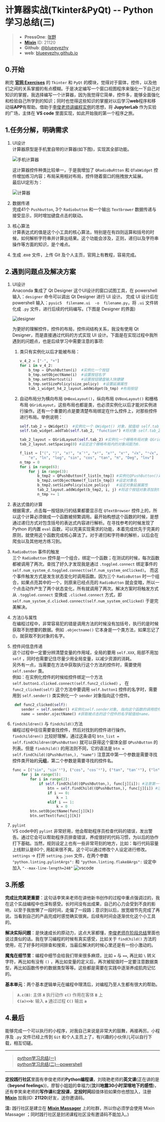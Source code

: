# 计算器实战(Tkinter&PyQt) -- Python学习总结(三)

> - **PressOne**: [张野](https://press.one/main/p/7c08521960497a61baf3f1c9760ff2a4cc66be1c)
> - [**Mixin**](https://mixin.one/) ID: 21120
> - **Github**: [@blueeyezhy](https://github.com/blueeyezhy)
> - **web**: [blueeyezhy.github.io](https://blueeyezhy.github.io/)


## 0.开始
刷完 [**官网 Exercises**](https://pythonbasics.org/) 的 `Tkinter` 和 `PyQt` 的模块，觉得对于窗体，控件，以及他们之间的关系掌握的有点模糊。于是决定编写一个窗口视图程序来强化一下自己对知识的掌握，我选择编写一个计算器，因为我觉得它简单，控件多，能够全面强化和检验自己所学到的知识；同时也觉得这些知识的掌握对以后学习**web**程序和移动端**APP**有帮助。借助于[李俊老师讲编程实例](https://www.bilibili.com/video/av76528595/)的思想，将 **JupyterLab** 作为实验的广场，主体在 **VS code** 里面实现，如此开始我的第一个程序之旅。

## 1.任务分解，明确需求 
1. UI设计  
   计算器原型是手机里自带的计算器(如下图)，实现其全部功能。

   ![手机计算器](https://static.press.one/4c/ec/4cec2cb2bc66311841ca0fb17a6b41f469b216efe470f2673b7bd0e61291366f.jpg)
   
   这计算器控件种类比较单一，于是我增加了 `QRadioBuRtton` 和 `QTabWidget` 控件增加练习内容；布局采用相对布局，控件随着窗口的拖拽放大延展。  
   最后UI定形为：
   
   ![计算器](https://static.press.one/ba/8a/ba8aee9138471e91e42527b28d1d29d66b6caaac1123c355d7380bd0812aabc1.jpg)

2. 数据传递  
   完成41个 `Pushbutton`, 3个 `Radiobutton` 和一个输出 `Textbrower` 数据传递与接受显示，同时增加键盘点击的联动。


3. 核心算法  
   计算表达式的值是这个小工具的核心算法，特别是在有四则运算和括号的时候，如何解析字符串并计算出结果。这个功能会涉及，正则，递归以及字符串操作等方面的知识，是个难点。

4. 生成 .exe 文件，上传 Git 及个人主页，官网上有教程，容易完成。


## 2.遇到问题点及解决方案
1. UI设计   
   Anaconda 集成了 Qt Designer 这个UI设计的窗口试图工具，在 powershell 输入：`designer` 命令可以调出 Qt Designer 进行 UI 设计。 完成 UI 设计后在 powershell 输入：`pyuic5  filename.ui  -o  filename.py`，将 `.ui` 文件转化成 `.py` 文件，进行后续的代码编写。(下图是 Designer 的界面)

   ![designer](https://static.press.one/92/54/925436045b9710510eb6d14d03c540d16ca1b741303b5feffbb5baa1b67a0f8f.jpg)
   
   为更好的理解控件，控件的布局，控件间结构关系，我没有使用 Qt Designer，而是直接通过代码的方式实现 UI 设计。下面是在实现过程中我所遇到的问题点，也是后续学习中需要注意的事项: 
    1. 类只有实例化以后才能被布局：  
        ```python
        v_4_2 = ["-", "+"]
        for i in v_4_2:
            b_tmp = QPushButton(i)  #实例化一个按钮
            b_tmp.setObjectName(i)  #设置按钮名字
            b_tmp.setShortcut(i)    #设置按钮键盘输入快捷键
            b_tmp.setSizePolicy(size_policy)  #设置延展属性
            tab_1_widget_h4_2_layout.addWidget(b_tmp) #布局按钮
        ```
    2. 自动布局分为横向布局 `QHBoxLayout()`，纵向布局 `QVBoxLayout()` 和栅格布局 `QGridLayout`，这些布局也都是类，也必须实例化以后才能对实例进行操作。还有一个重要的点是要清楚布局绑定在什么控件上，对那些控件进行布局。举例说明：
        ```python
        self.tab_2 = QWidget()  #实例化一个 QWidget() 对象，赋值给 self.tab_2
        self.tab_widget.addTab(self.tab_2, "function") #将对象 self.tab_2 绑定在self.tab_widget对象上，显示为 "function" 。

        tab_2_layout = QGridLayout(self.tab_2) #实例化一个栅格布局对象 QGridLayout()
        tab_2_layout.setSpacing(0) #设定这个栅格布局内的对象间距为0.

        f_list = ["(", ")", "x!", "xˉ¹", "x²", "x³", "xⁿ", "√x", "ⁿ√x", \
            "e", "ln", "log", "sin", "cos", "tan", "π", "Deg", "lnv"]
        n_tmp = 0
        for i in range(6):
            for j in range(3):
                b_tmp2 = QPushButton(f_list[n_tmp]) #实例化QPushButton()对象
                b_tmp2.setObjectName(f_list[n_tmp]) #设定对象名
                b_tmp2.setSizePolicy(size_policy)   #设定对象延展属性
                tab_2_layout.addWidget(b_tmp2, i, j) #将这个按钮对象添加到tab_2_layout布局对象上。
                n_tmp += 1
        ```
2. 表达式值的计算  
根据需求，点击每一按钮执行的结果都要显示在 `QTextBrowser` 控件上的，所以这个计算必须做成一个函数被频繁调用。最开始构想这个函数的时候，是想通过递归方式对包含括号的表达式内容进行解析。在寻找参考的时候发现了 Python 的内置 `eval` 函数，可以完美实现需求的功能，本着完成优先于完美的原则，就使用这个函数完成核心算法了。对于递归和字符串的解析，以后会在爬虫以及其他地方练习到。 
   
3. `RadioButton` 事件的触发  
   三个 `RadioButton` 控件是一个组合，绑定一个函数；在测试的时候，每次函数都被调用了两次。查找了好久才发现我是通过
`.toggled.connect` 绑定事件的 `self.num_system_d.toggled.connect(self.num_system_onClicked)`。 而这个事件触发方式是发生状态变化时调用函数。因为三个 `RadioButton` 时一个组合，如果点亮其中的一个，则原来已经点亮的  `RadioButton` 就会变暗，所以一个点击动作产生了两个状态变化，所有就调用了两次。解决方案时将触发方式从 `.toggled.connect` 变换成 `.clicked.connect` 方式，即 `self.num_system_d.clicked.connect(self.num_system_onClicked)` 于是完美解决。

4. 方法()与属性  
   在编程过程中，非常容易犯的错是调用方法的时候没有加括号，执行的是时候获取不到想要的数据。例如 `.objectname()` 它本身是一个类方法，如果忘记了()，就获取不到对象的名字。
   
5. 控件间信息传递  
   这个过程中一定要分辨清楚变量的作用域，全局的要用 `self.XXX`, 局部不用加 `self` ，同时也需要记住尽量少用全局变量，以减少资源的消耗。  
   另外有一点，当需要在方法中获取执行这个方法的控件时，需要使用 `self.sender` 类。  
   例如：在实例化控件的时候给控件绑定一个方法 `self.button1.clicked.connect(self.func2_clicked)` ， 在 `func2_clicked(self)` 这个方法中要调用 `self.button1` 控件的名字时，需要用到 `self.sender()` 类实例化一个 `sender` 对象指向这个控件。

    ```python
     def func2_clicked(self):
        sender = self.sender() #实例化self.sender对象, 指向这个函数的调用控件。
        name = sender.ojectName() #获取被点击的这个控件的名字赋值给name。
    ```

6. `findchildren()` 与 `findchild()`方法  
   编程过程中往往需要查找控件，然后对找到的控件进行操作。 `findchildren()` 比较好理解，通过这条语句 `btn_list = self.findChildren(QPushButton)` 就可以获得这个窗体全部 `QPushButton` 的列表。但是 `findchild()` 的用法则不同，它的语法是 `btn = self.findChild((QPushButton,), "name")` 注意其中第一个参数是需要寻找控件类开始的**元组**，第二个参数是需要寻找的控件名。

    ```python
    func = [("sin", "sinˉ¹"), ("cos", "cosˉ¹"), ("tan", "tanˉ¹"), ("ln", "eⁿ"), ("log", "10ⁿ")]
        for j in range(5):
            for i in range(2):
                if self.findChild((QPushButton,), func[j][i]): #注意第一个参数是元组。
                    btn = self.findChild((QPushButton,), func[j][i]) #注意第一个参数是元组。
                    if i == 0:
                        k = 1
                    elif i == 1:
                        k = 0
            btn.setObjectName(func[j][k])
            btn.setText(func[j][k])
    ```

7.  `pylint`  
   VS code中的 `pylint` 非常好用，他会帮助程序员检查代码的错误，发出警告。通过它会可以帮助程序员排查错误，养成很好的代码习惯，为以后的协作打下基础。当然，规则设定上也有一些非常苛刻的地方，比如：每行代码容量上线默认是80个, 用起来很不爽。这个可以通过修改个人设定进行修改。
   `settings` -> 打开 `setting.json` 文件，在两个参数 `"python.linting.pylintArgs":` 和 `"python.linting.flake8Args":` 设定中加入 `"--max-line-length=248"`
   ![vscode](https://static.press.one/28/02/28024a624bf096cded81240b687e8ff546378521c74d227c5ec66ea7b43f02fb.jpg)

## 3.所感
**完成比完美更重要**：这句话李笑来老师在讲他新书创作的过程中重点强调过的，我在这个实战编程中也深有感受。长时间没有出成果，自己的心力会受到不良的影响，以至于我放懒了一段时间，走偏了一段路；意识到以后，放宽细节先完成了再说。当看到自己的产品完成时感觉确实很爽。后续有时间会逐渐优化这个小工具的。

**解决实际问题**：是快速成长的原动力，这点大家都懂，[李俊老师在阶段总结](https://www.bilibili.com/video/av77348095/)里面也说过类似的话。我在学习编程的时候有真实感受，比如关于 `findChild()` 方法的使用，花了好多时间排查和搜索，当最后解决的时候心里还是有一份小激动的。

**魔鬼在细节里**：编程中细节会给我们带来很多麻烦，比如 `=` 与 `==`, 再比如 `\` 转义字符，再比如有没有 `()` ，再比如变量的定义后，再次被赋值时一定要注意数据类型，再比如函数传参的数据类型等等。这些都是需要在实践中逐渐养成肌肉记忆的。

**基本单元**：两个基本逻辑单元在编程中理清后，对编程乃至人生都有很大的帮助。  
> **`A.c(B)`**: 主体 **`A`** 执行动作 **`c()`** 作用在客体 **`B`** 上  
> **`C(a)=>b`**: 输入 **`a`** 通过过程 **`C()`** 输出 **`a`**

## 4.最后
能够完成一个可以执行的小程序，对我自己来说是非常大的鼓舞，再接再厉。小程序及 `.py` 文件已经上传到 `Git` 和个人主页上了，有兴趣的小伙伴儿可以自行下载，相互切磋。

---
> [python学习总结(一)](https://box.prsdev.club/posts/b4ebbc69f1e5e4ba1069f112dcfef65fd7238bce3c7a722fae78e0fb6976fe5c)  
> [python学习总结(二)--powershell](https://box.prsdev.club/posts/ffc76fa8634a3be98e4f7ca9e45d7b5b33a41a3f5374a8153eaa42daddd91997)
---
**定投践行社区**里面有李俊老师的**Python编程课**，刘晓艳老师的**英文课**(正在讲的是《**beyond feelings**》)，廖智小姐姐的幸福力(**汶川地震30小时深埋地下的感悟**)，还有李笑来老师的**写作课**和**定投课**，**定投时间**超值体验如果你也想加入，注册 [**Mixin**](https://mixin.one/) 加我(ID: **21120**)好友，送你邀请码。

**注:** 践行社区是建立在 [**Mixin Massager**](https://mp.weixin.qq.com/s/ci_OWj9vtnsJ4OROifNfSQ) 上的社群，所以你必须学会使用 Mixin  Massager ；同时践行社区是封闭课程社区没有邀请码不能加入。)